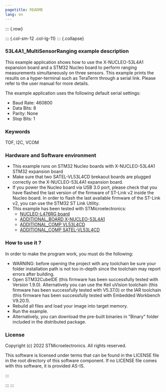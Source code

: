 ```yaml
---
pagetitle: README
lang: en
---
```


::: {.row}

::: {.col-sm-12 .col-lg-11}
::: {.collapse}
<div>

### <b>53L4A1_MultiSensorRanging example description</b>

This example application shows how to use the X-NUCLEO-53L4A1 expansion board and a STM32 Nucleo board 
to perform ranging measurements simultaneously on three sensors.
This example prints the results on a hyper-terminal such as TeraTerm through a serial link.
Please refer to the user manual for more details.

The example application uses the following default serial settings:

  - Baud Rate: 460800
  - Data Bits: 8
  - Parity: None
  - Stop Bits: 1


### <b>Keywords</b>

TOF, I2C, VCOM

### <b>Hardware and Software environment</b>

  - This example runs on STM32 Nucleo boards with X-NUCLEO-53L4A1 STM32 expansion board
  - Make sure that two SATEL-VL53L4CD brekaout boards are plugged correctly on the X-NUCLEO-53L4A1 expansion board.
  - If you power the Nucleo board via USB 3.0 port, please check that you have flashed the last version of
    the firmware of ST-Link v2 inside the Nucleo board. In order to flash the last available firmware of the 
	ST-Link v2, you can use the STM32 ST Link Utility.
  - This example has been tested with STMicroelectronics:
    - [NUCLEO-L476RG board](https://www.st.com/en/evaluation-tools/nucleo-l476rg.html)
    - [ADDITIONAL_BOARD X-NUCLEO-53L4A1](https://www.st.com/en/ecosystems/x-nucleo-53l4a1.html)
    - [ADDITIONAL_COMP VL53L4CD](https://www.st.com/en/imaging-and-photonics-solutions/vl53l4cd.html)
    - [ADDITIONAL_COMP SATEL-VL53L4CD](https://www.st.com/en/evaluation-tools/satel-vl53l4cd.html)

### <b>How to use it ?</b>

In order to make the program work, you must do the following:

 - WARNING: before opening the project with any toolchain be sure your folder
   installation path is not too in-depth since the toolchain may report errors
   after building.
 - Open STM32CubeIDE (this firmware has been successfully tested with Version 1.9.0).
   Alternatively you can use the Keil uVision toolchain (this firmware
   has been successfully tested with V5.37.0) or the IAR toolchain (this firmware has 
   been successfully tested with Embedded Workbench V9.20.1).
 - Rebuild all files and load your image into target memory.
 - Run the example.
 - Alternatively, you can download the pre-built binaries in "Binary" 
   folder included in the distributed package.


### <b>License</b>

Copyright (c) 2022 STMicroelectronics.
All rights reserved.

This software is licensed under terms that can be found in the LICENSE file
in the root directory of this software component.
If no LICENSE file comes with this software, it is provided AS-IS.

</div>
:::

:::
:::
